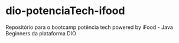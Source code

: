 # dio-potenciaTech-ifood
Repositório para o bootcamp potência tech powered by iFood - Java Beginners da plataforma DIO
